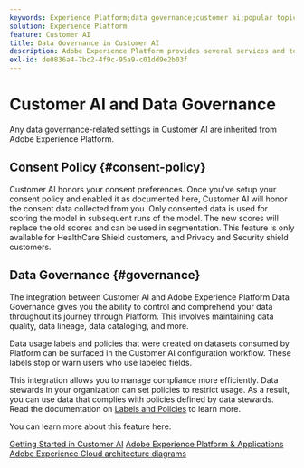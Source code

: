 ```yaml
---
keywords: Experience Platform;data governance;customer ai;popular topics
solution: Experience Platform
feature: Customer AI
title: Data Governance in Customer AI
description: Adobe Experience Platform provides several services and tools that allow you to confidently control your collected experience data in order to comply with your business practices, legal obligations, and development process.
exl-id: de0836a4-7bc2-4f9c-95a9-c01dd9e2b03f
---
```

# Customer AI and Data Governance

Any data governance-related settings in Customer AI are inherited from Adobe Experience Platform.

## Consent Policy {#consent-policy}

Customer AI honors your consent preferences. Once you've setup your consent policy and enabled it as documented here, Customer AI will honor the consent data collected from you. Only consented data is used for scoring the model in subsequent runs of the model. The new scores will replace the old scores and can be used in segmentation. This feature is only available for HealthCare Shield customers, and Privacy and Security shield customers.

## Data Governance {#governance}

The integration between Customer AI and Adobe Experience Platform Data Governance gives you the ability to control and comprehend your data throughout its journey through Platform. This involves maintaining data quality, data lineage, data cataloging, and more.

Data usage labels and policies that were created on datasets consumed by Platform can be surfaced in the Customer AI configuration workflow. These labels stop or warn users who use labeled fields. 

This integration allows you to manage compliance more efficiently. Data stewards in your organization can set policies to restrict usage. As a result, you can use data that complies with policies defined by data stewards. Read the documentation on [Labels and Policies](https://experienceleague.adobe.com/docs/analytics-platform/using/cja-dataviews/data-governance.html) to learn more.

You can learn more about this feature here: 

[Getting Started in Customer AI](../../customer-ai/getting-started.md)
[Adobe Experience Platform & Applications](https://experienceleague.adobe.com/docs/blueprints-learn/architecture/architecture-overview/platform-applications.html)
[Adobe Experience Cloud architecture diagrams](https://experienceleague.adobe.com/docs/blueprints-learn/architecture/architecture-overview/experience-cloud.html)
